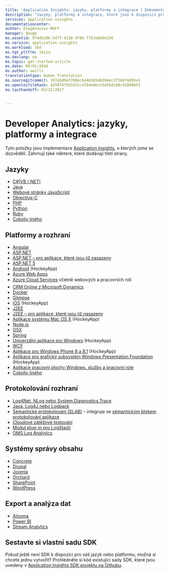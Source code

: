 ```yaml
---
title: 'Application Insights: jazyky, platformy a integrace | Dokumentace Microsoftu'
description: "Jazyky, platformy a integrace, které jsou k dispozici pro službu Application Insights"
services: application-insights
documentationcenter: 
author: OlegAnaniev-MSFT
manager: douge
ms.assetid: 974db106-54ff-4318-9f8b-f7b3a869e536
ms.service: application-insights
ms.workload: tbd
ms.tgt_pltfrm: ibiza
ms.devlang: na
ms.topic: get-started-article
ms.date: 09/01/2016
ms.author: awills
translationtype: Human Translation
ms.sourcegitcommit: 197ebd6e37066cb4463d540284ec3f3b074d95e1
ms.openlocfilehash: 42507475b5d15c4704e6bcb3d56dc00c91006655
ms.lasthandoff: 03/31/2017


---
```

# <a name="developer-analytics-languages-platforms-and-integrations"></a>Developer Analytics: jazyky, platformy a integrace
Tyto položky jsou implementace [Application Insights](app-insights-overview.md), o kterých jsme se dozvěděli. Zahrnují také některé, které dodávají třetí strany.

## <a name="languages"></a>Jazyky
* [C#|VB (.NET)](app-insights-asp-net.md)
* [Java](app-insights-java-get-started.md)
* [Webové stránky JavaScript](app-insights-web-track-usage.md)
* [Objective-C](https://github.com/Microsoft/ApplicationInsights-iOS)
* [PHP](https://github.com/Microsoft/ApplicationInsights-PHP)
* [Python](https://pypi.python.org/pypi/applicationinsights/0.1.0)
* [Ruby](https://rubygems.org/gems/application_insights)
* [Cokoliv jiného](#projects)

## <a name="platforms-and-frameworks"></a>Platformy a rozhraní
* [Angular](https://www.npmjs.com/package/angular-applicationinsights)
* [ASP.NET](app-insights-asp-net.md)
* [ASP.NET – pro aplikace, které jsou již nasazeny](app-insights-monitor-performance-live-website-now.md)
* [ASP.NET 5](app-insights-asp-net-core.md)
* [Android](https://github.com/Microsoft/ApplicationInsights-Android) (HockeyApp)
* [Azure Web Apps](app-insights-azure-web-apps.md)
* [Azure Cloud Services](app-insights-cloudservices.md)&#151; včetně webových a pracovních rolí
* [CRM Online z Microsoft Dynamics](app-insights-sample-mscrm.md)
* [Docker](app-insights-docker.md)
* [Glimpse](https://azure.microsoft.com/blog/glimpse-application-insights/)
* [iOS](https://github.com/Microsoft/ApplicationInsights-iOS) (HockeyApp)
* [J2EE](app-insights-java-get-started.md)
* [J2EE – pro aplikace, které jsou již nasazeny](app-insights-java-live.md)
* [Aplikace systému Mac OS X](https://support.hockeyapp.net/kb/client-integration-ios-mac-os-x-tvos/hockeyapp-for-mac-os-x) (HockeyApp)
* [Node.js](https://www.npmjs.com/package/applicationinsights)
* [OSX](https://github.com/Microsoft/ApplicationInsights-OSX)
* [Spring](http://joe.blog.freemansoft.com/2015/12/enabling-microsoft-application-insight.html)
* [Univerzální aplikace pro Windows](https://support.hockeyapp.net/kb/client-integration-windows-and-windows-phone/how-to-create-an-app-for-uwp) (HockeyApp)
* [WCF](https://github.com/Microsoft/ApplicationInsights-SDK-Labs/blob/master/WCF/readme.md)
* [Aplikace pro Windows Phone 8 a 8.1](https://support.hockeyapp.net/kb/client-integration-windows-and-windows-phone/hockeyapp-for-windows-phone-silverlight-apps-80-and-81) (HockeyApp)
* [Aplikace pro grafický subsystém Windows Presentation Foundation](https://support.hockeyapp.net/kb/client-integration-windows-and-windows-phone/hockeyapp-for-windows-wpf-apps) (HockeyApp)
* [Aplikace pracovní plochy Windows, služby a pracovní role](app-insights-windows-desktop.md)
* [Cokoliv jiného](#projects)

## <a name="logging-frameworks"></a>Protokolování rozhraní
* [Log4Net, NLog nebo System.Diagnostics.Trace](app-insights-diagnostic-search.md)
* [Java, Log4J nebo Logback](app-insights-java-trace-logs.md)
* [Sémantické protokolování (SLAB)](https://github.com/fidmor89/SLAB_AppInsights) – integruje se [sémantickým blokem protokolování aplikace](https://msdn.microsoft.com/library/dn440729.aspx)
* [Cloudové zátěžové testování](http://blogs.msdn.com/b/visualstudioalm/archive/2015/07/30/getting-application-insights-counters-with-cloud-based-load-testing.aspx)
* [Modul plug-in pro LogStash](https://github.com/Azure/azure-diagnostics-tools/tree/master/Logstash/logstash-output-applicationinsights)
* [OMS Log Analytics](https://blogs.technet.microsoft.com/msoms/2016/09/26/application-insights-connector-in-oms/)

## <a name="content-management-systems"></a>Systémy správy obsahu
* [Concrete](https://github.com/fidmor89/appInsights-Concrete)
* [Drupal](https://github.com/fidmor89/AppInsights-Drupal)
* [Joomla](https://github.com/fidmor89/AppInsights-Joomla)
* [Orchard](https://orchardazureappinsights.codeplex.com)
* [SharePoint](app-insights-sharepoint.md)
* [WordPress](https://wordpress.org/plugins/application-insights/)

## <a name="export-and-data-analysis"></a>Export a analýza dat
* [Alooma](https://www.alooma.com/blog/application-insights-amazon-redshift)
* [Power BI](http://blogs.msdn.com/b/powerbi/archive/2015/11/04/explore-your-application-insights-data-with-power-bi.aspx)
* [Stream Analytics](app-insights-export-power-bi.md)

## <a name="projects"></a> Sestavte si vlastní sadu SDK
Pokud ještě není SDK k dispozici pro váš jazyk nebo platformu, možná si chcete jednu vytvořit? Prohlédněte si kód existující sady SDK, které jsou uvedeny v [Application Insights SDK projektu na Githubu](https://github.com/Microsoft/AppInsights-Home).

